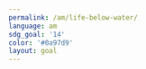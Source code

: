 ```yaml
---
permalink: /am/life-below-water/
language: am
sdg_goal: '14'
color: '#0a97d9'
layout: goal
---
```


